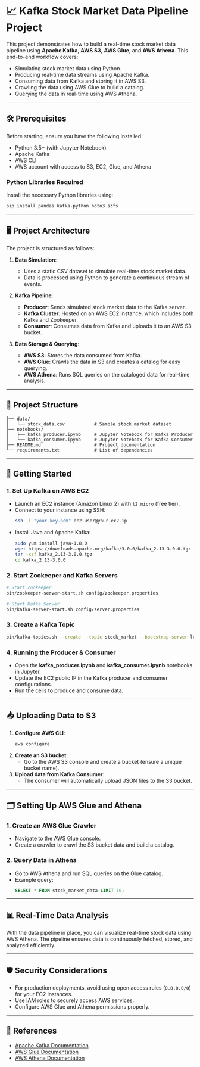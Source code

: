 
# 📈 Kafka Stock Market Data Pipeline Project

This project demonstrates how to build a real-time stock market data pipeline using **Apache Kafka**, **AWS S3**, **AWS Glue**, and **AWS Athena**. This end-to-end workflow covers:

- Simulating stock market data using Python.
- Producing real-time data streams using Apache Kafka.
- Consuming data from Kafka and storing it in AWS S3.
- Crawling the data using AWS Glue to build a catalog.
- Querying the data in real-time using AWS Athena.

---

## 🛠️ Prerequisites

Before starting, ensure you have the following installed:

- Python 3.5+ (with Jupyter Notebook)
- Apache Kafka
- AWS CLI
- AWS account with access to S3, EC2, Glue, and Athena

### Python Libraries Required
Install the necessary Python libraries using:
```bash
pip install pandas kafka-python boto3 s3fs
```

---

## 🖥️ Project Architecture

The project is structured as follows:

1. **Data Simulation**: 
   - Uses a static CSV dataset to simulate real-time stock market data.
   - Data is processed using Python to generate a continuous stream of events.

2. **Kafka Pipeline**:
   - **Producer**: Sends simulated stock market data to the Kafka server.
   - **Kafka Cluster**: Hosted on an AWS EC2 instance, which includes both Kafka and Zookeeper.
   - **Consumer**: Consumes data from Kafka and uploads it to an AWS S3 bucket.

3. **Data Storage & Querying**:
   - **AWS S3**: Stores the data consumed from Kafka.
   - **AWS Glue**: Crawls the data in S3 and creates a catalog for easy querying.
   - **AWS Athena**: Runs SQL queries on the cataloged data for real-time analysis.

---

## 📂 Project Structure

```
├── data/
│   └── stock_data.csv           # Sample stock market dataset
├── notebooks/
│   ├── kafka_producer.ipynb     # Jupyter Notebook for Kafka Producer
│   └── kafka_consumer.ipynb     # Jupyter Notebook for Kafka Consumer
├── README.md                    # Project documentation
└── requirements.txt             # List of dependencies
```

---

## 🚀 Getting Started

### 1. Set Up Kafka on AWS EC2

- Launch an EC2 instance (Amazon Linux 2) with `t2.micro` (free tier).
- Connect to your instance using SSH:
  ```bash
  ssh -i "your-key.pem" ec2-user@your-ec2-ip
  ```
- Install Java and Apache Kafka:
  ```bash
  sudo yum install java-1.8.0
  wget https://downloads.apache.org/kafka/3.0.0/kafka_2.13-3.0.0.tgz
  tar -xzf kafka_2.13-3.0.0.tgz
  cd kafka_2.13-3.0.0
  ```

### 2. Start Zookeeper and Kafka Servers

```bash
# Start Zookeeper
bin/zookeeper-server-start.sh config/zookeeper.properties

# Start Kafka Server
bin/kafka-server-start.sh config/server.properties
```

### 3. Create a Kafka Topic

```bash
bin/kafka-topics.sh --create --topic stock_market --bootstrap-server localhost:9092 --partitions 1 --replication-factor 1
```

### 4. Running the Producer & Consumer

- Open the **kafka_producer.ipynb** and **kafka_consumer.ipynb** notebooks in Jupyter.
- Update the EC2 public IP in the Kafka producer and consumer configurations.
- Run the cells to produce and consume data.

---

## 📤 Uploading Data to S3

1. **Configure AWS CLI**:
   ```bash
   aws configure
   ```
2. **Create an S3 bucket**:
   - Go to the AWS S3 console and create a bucket (ensure a unique bucket name).
3. **Upload data from Kafka Consumer**:
   - The consumer will automatically upload JSON files to the S3 bucket.

---

## 🗂️ Setting Up AWS Glue and Athena

### 1. Create an AWS Glue Crawler
- Navigate to the AWS Glue console.
- Create a crawler to crawl the S3 bucket data and build a catalog.

### 2. Query Data in Athena
- Go to AWS Athena and run SQL queries on the Glue catalog.
- Example query:
  ```sql
  SELECT * FROM stock_market_data LIMIT 10;
  ```

---

## 📊 Real-Time Data Analysis

With the data pipeline in place, you can visualize real-time stock data using AWS Athena. The pipeline ensures data is continuously fetched, stored, and analyzed efficiently.

---

## 🛡️ Security Considerations

- For production deployments, avoid using open access rules (`0.0.0.0/0`) for your EC2 instances.
- Use IAM roles to securely access AWS services.
- Configure AWS Glue and Athena permissions properly.

---

## 🔗 References

- [Apache Kafka Documentation](https://kafka.apache.org/documentation/)
- [AWS Glue Documentation](https://docs.aws.amazon.com/glue/latest/dg/what-is-glue.html)
- [AWS Athena Documentation](https://docs.aws.amazon.com/athena/latest/ug/what-is.html)
